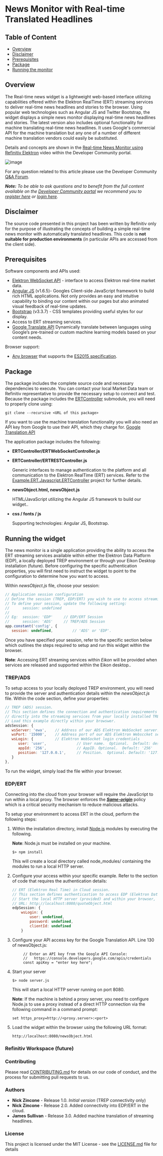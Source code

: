 
# News Monitor with Real-time Translated Headlines 
## Table of Content

* [Overview](#overview)
* [Disclaimer](#disclaimer)
* [Prerequisites](#prerequisites)
* [Package](#package)
* [Running the monitor](#monitor)

## <a id="overview"></a>Overview
The Real-time news widget is a lightweight web-based interface utilizing capabilities offered within the Elektron RealTime (ERT) streaming services to deliver real-time news headlines and stories to the browser.  Using popular web technologies such as Angular JS and Twitter Bootstrap, the widget displays a simple news monitor displaying real-time news headlines and stories.  The latest version also includes optional functionality for machine translating real-time news headlines. It uses Google's commercial API for the machine translation but any one of a number of different machine translation vendors could easily be substituted.

Details and concepts are shown in the [Real-time News Monitor using Refinitiv Elektron](https://developers.refinitiv.com/content/creating-real-time-news-monitor-app-mrn-and-elektron-websocket-api) video within the Developer Community portal.

![image](images/news.gif)

For any question related to this article please use the Developer Community [Q&A Forum](https://community.developers.refinitiv.com).

***Note:** To be able to ask questions and to benefit from the full content available on the [Developer Community portal](https://community.developers.refinitiv.com) we recommend you to [register here]( https://developers.thomsonreuters.com/iam/register) or [login here]( https://developers.thomsonreuters.com/iam/login?destination_path=Lw%3D%3D).*

## <a id="disclaimer"></a>Disclaimer
The source code presented in this project has been written by Refinitiv only for the purpose of illustrating the concepts of building a simple real-time news monitor with automatically translated headlines.  This code is **not suitable for production environments** (in particular APIs are accessed from the client side). 

## <a id="prerequisites"></a>Prerequisites

Software components and APIs used:

* [Elektron WebSocket API](https://developers.thomsonreuters.com/elektron/websocket-api-early-access) - interface to access Elektron real-time market data.
* [Angular JS](https://angularjs.org/) (v1.6.5)- Googles Client-side JavaScript framework to build rich HTML applications.  Not only provides an easy and intuitive capability to binding our content within our pages but also animated visual feedback of real-time updates.
* [Bootstrap](http://getbootstrap.com/css/) (v3.3.7) - CSS templates providing useful styles for our display.
* Access to ERT streaming services.
* [Google Translate API](https://cloud.google.com/translate/) Dynamically translate between languages using Google’s pre-trained or custom machine learning models based on your content needs. 

Browser support: 

- [Any browser](https://kangax.github.io/compat-table/es6/) that supports the [ES2015 specification](https://en.wikipedia.org/wiki/ECMAScript#6th_Edition_-_ECMAScript_2015).

## <a id="package"></a>Package

The package includes the complete source code and necessary dependencies to execute.  You can contact your local Market Data team or Refinitiv representative to provide the necessary setup to connect and test.  Because the package includes the [ERTController](https://github.com/TR-API-Samples/Example.ERT.Javascript.ERTController) submodule, you will need to properly clone using:

`git clone --recursive <URL of this package>`

If you want to use the machine translation functionality you will also need an API key from Google to use their API, which they charge for. [Google Translation API](https://cloud.google.com/translate/docs/quickstarts)

The application package includes the following:

- **ERTController/ERTWebSocketController.js**

- **ERTController/ERTRESTController.js**

  Generic interfaces to manage authentication to the platform and all communication to the Elektron RealTime (ERT) services.  Refer to the [Example.ERT.Javascript.ERTController](https://github.com/TR-API-Samples/Example.ERT.Javascript.ERTController) project for further details.

- **newsObject.html, newsObject.js**

  HTML/JavaScript utilizing the Angular JS framework to build our widget..

- **css / fonts / js**

  Supporting technologies: Angular JS, Bootstrap.

## <a id="running"></a>Running the widget

The news monitor is a single application providing the ability to access the ERT streaming services available within either the Elektron Data Platform (EDP), a locally deployed TREP environment or through your Eikon Desktop installation (future).  Before configuring the specific authentication properties, you will first need to instruct the widget to point to the configuration to determine how you want to access.  

Within *newsObject.js* file, choose your session:

```javascript
// Application session configuration
// Define the session (TREP, EDP/ERT) you wish to use to access streaming services.  
// To define your session, update the following setting:
//      session: undefined
//
// Eg:  session: 'EDP'     // EDP/ERT Session
//      session: 'ADS'     // TREP/ADS Session
app.constant('config', {
   session: undefined,         // 'ADS' or 'EDP'.
```

Once you have specified your session, refer to the specific section below which outlines the steps required to setup and run this widget within the browser.

**Note**: Accessing ERT streaming services within *Eikon* will be provided when services are released and supported within the Eikon desktop..

### TREP/ADS

To setup access to your locally deployed TREP environment, you will need to provide the server and authentication details within the *newsObject.js* file.  Within the code section, define your properties:

```javascript
// TREP (ADS) session.
// This section defines the connection and authentication requirements to connect
// directly into the streaming services from your locally installed TREP installation.
// Load this example directly within your browswer.
adsSession: {
   wsServer: 'ewa',    // Address of our ADS Elektron WebSocket server.  Eg: 'elektron'
   wsPort: '15000',    // Address port of our ADS Elektron Websccket server. Eg: 15000
   wsLogin: {          // Elektron WebSocket login credentials
      user: 'user',              // User name.  Optional.  Default: desktop login.
      appId: '256',              // AppID. Optional.  Default: '256'
      position: '127.0.0.1',     // Position.  Optional. Default: '127.0.0.1'         
   }             
},
```

To run the widget, simply load the file within your browser.

### EDP/ERT

Connecting into the cloud from your browser will require the JavaScript to run within a local proxy.  The browser enforces the [***Same-origin***](https://developer.mozilla.org/en-US/docs/Web/Security/Same-origin_policy) policy which is a critical security mechanism to reduce malicious attacks.  

To setup your environment to access ERT in the cloud, perform the following steps:

1. Within the installation directory, install [Node.js](https://nodejs.org/en/) modules by executing the following.  

   **Note**: Node.js must be installed on your machine.

   ```
   $> npm install
   ```

   This will create a local directory called node_modules/ containing the modules to run a local HTTP server.

2. Configure your access within your specific example.  Refer to the section of code that requires the authentication details:

   ```javascript
   // ERT (Elektron Real Time) in Cloud session.
   // This section defines authenticastion to access EDP (Elektron Data Platform)/ERT.
   // Start the local HTTP server (provided) and within your browser, specify the 
   // URL: http://localhost:8080/quoteObject.html
   edpSession: {
       wsLogin: {
           user: undefined,
           password: undefined,
           clientId: undefined
       } 
   ```

3. Configure your API access key for the Google Translation API.  Line 130 of newsObject.js:

   ```
        // Enter an API key from the Google API Console:
        //   https://console.developers.google.com/apis/credentials
        const apiKey = "enter key here";
   ```

4. Start your server

   ```
   $> node server.js
   ```

   This will start a local HTTP server running on port 8080.

   **Note**: If the machine is behind a proxy server, you need to configure Node.js to use a proxy instead of a direct HTTP connection via the following command in a command prompt:

   ```
   set https_proxy=http://<proxy.server>:<port>
   ```

5. Load the widget within the browser using the following URL format:

   ```
   http://localhost:8080/newsObject.html
   ```

### Refinitiv Workspace (future)

### <a id="contributing"></a>Contributing

Please read [CONTRIBUTING.md](https://gist.github.com/PurpleBooth/b24679402957c63ec426) for details on our code of conduct, and the process for submitting pull requests to us.

### <a id="authors"></a>Authors

* **Nick Zincone**   - Release 1.0.  *Initial version* (TREP connectivity only)
* **Nick Zincone**   - Release 2.0.  Added connectivity into EDP/ERT in the cloud.
* **James Sullivan** - Release 3.0.  Added machine translation of streaming headlines.

### <a id="license"></a>License

This project is licensed under the MIT License - see the [LICENSE.md](LICENSE.md) file for details
